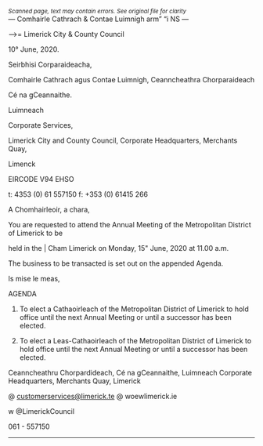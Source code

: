 *<small>Scanned page, text may contain errors. See original file for clarity</small>*  
_—_ Comhairle Cathrach
& Contae Luimnigh
arm” “i NS —

—>= Limerick City
& County Council

10° June, 2020.

Seirbhisi Corparaideacha,

Comhairle Cathrach agus Contae Luimnigh,
Ceanncheathra Chorparaideach

Cé na gCeannaithe.

Luimneach

Corporate Services,

Limerick City and County Council,
Corporate Headquarters,
Merchants Quay,

Limenck

EIRCODE V94 EHSO

t: 4353 (0) 61 557150
f: +353 (0) 61415 266

A Chomhairleoir, a chara,

You are requested to attend the Annual Meeting of the Metropolitan District of Limerick to be

held in the | Cham Limerick on Monday, 15" June, 2020 at 11.00 a.m.

The business to be transacted is set out on the appended Agenda.

Is mise le meas,

AGENDA

1. To elect a Cathaoirleach of the Metropolitan District of Limerick to hold office until the
next Annual Meeting or until a successor has been elected.

2. To elect a Leas-Cathaoirleach of the Metropolitan District of Limerick to hold office until
the next Annual Meeting or until a successor has been elected.

Ceanncheathru Chorpardideach, Cé na gCeannaithe, Luimneach
Corporate Headquarters, Merchants Quay, Limerick

@ customerservices@limerick.te
@ woewlimerick.ie

w @LimerickCouncil

061 - 557150

---
